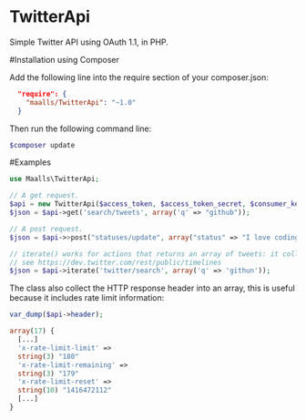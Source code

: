 TwitterApi
==========

Simple Twitter API using OAuth 1.1, in PHP.

#Installation using Composer

Add the following line into the require section of your composer.json:
```json
  "require": {
    "maalls/TwitterApi": "~1.0"
  }
```
Then run the following command line:
```bash
$composer update
```

#Examples
```php
use Maalls\TwitterApi;

// A get request.
$api = new TwitterApi($access_token, $access_token_secret, $consumer_key, $consumer_secret);
$json = $api->get('search/tweets', array('q' => "github"));

// A post request.
$json = $api->>post("statuses/update", array("status" => "I love coding."));

// iterate() works for actions that returns an array of tweets: it collects all the tweets available by making several HTTP request and adjusting max_id parameters.
// see https://dev.twitter.com/rest/public/timelines
$json = $api->iterate('twitter/search', array('q' => 'githun'));
```

The class also collect the HTTP response header into an array, this is useful because it includes rate limit information:
```php
var_dump($api->header);

array(17) {
  [...]
  'x-rate-limit-limit' =>
  string(3) "180"
  'x-rate-limit-remaining' =>
  string(3) "179"
  'x-rate-limit-reset' =>
  string(10) "1416472112"
  [...]
}
```

